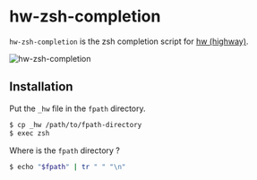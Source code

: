 # hw-zsh-completion

`hw-zsh-completion` is the zsh completion script for
[hw (highway)](https://github.com/tkengo/highway).

![hw-zsh-completion](https://raw.github.com/yonchu/hw-zsh-completion/master/img/screenshot01.png)

## Installation

Put the `_hw` file in the `fpath` directory.

```sh
$ cp _hw /path/to/fpath-directory
$ exec zsh
```

Where is the `fpath` directory ?

```sh
$ echo "$fpath" | tr " " "\n"
```
